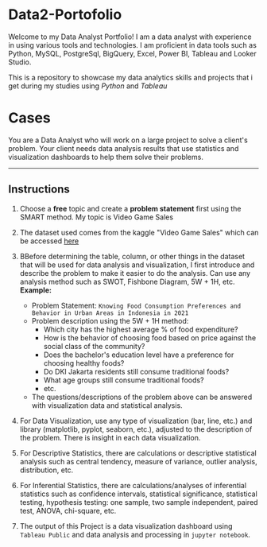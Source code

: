 # Data2-Portofolio

Welcome to my Data Analyst Portfolio! I am a data analyst with experience in using various tools and technologies. I am proficient in data tools such as Python, MySQL, PostgreSql, BigQuery, Excel, Power BI, Tableau and Looker Studio.

This is a repository to showcase my data analytics skills and projects that i get during my studies using *Python* and *Tableau*

# Cases
You are a Data Analyst who will work on a large project to solve a client's problem. Your client needs data analysis results that use statistics and visualization dashboards to help them solve their problems.

---

## Instructions
1. Choose a **free** topic and create a **problem statement** first using the SMART method. My topic is Video Game Sales

2. The dataset used comes from the kaggle "Video Game Sales" which can be accessed [here](https://www.kaggle.com/datasets/gregorut/videogamesales)

4. BBefore determining the table, column, or other things in the dataset that will be used for data analysis and visualization, I first introduce and describe the problem to make it easier to do the analysis. Can use any analysis method such as SWOT, Fishbone Diagram, 5W + 1H, etc. **Example:**
    - Problem Statement: `Knowing Food Consumption Preferences and Behavior in Urban Areas in Indonesia in 2021`
    - Problem description using the 5W + 1H method:
      + Which city has the highest average % of food expenditure?
      + How is the behavior of choosing food based on price against the social class of the community?
      + Does the bachelor's education level have a preference for choosing healthy foods?
      + Do DKI Jakarta residents still consume traditional foods?
      + What age groups still consume traditional foods?
      + etc.
    - The questions/descriptions of the problem above can be answered with visualization data and statistical analysis.

5. For Data Visualization, use any type of visualization (bar, line, etc.) and library (matplotlib, pyplot, seaborn, etc.), adjusted to the description of the problem. There is insight in each data visualization.

6. For Descriptive Statistics, there are calculations or descriptive statistical analysis such as central tendency, measure of variance, outlier analysis, distribution, etc.

7. For Inferential Statistics, there are calculations/analyses of inferential statistics such as confidence intervals, statistical significance, statistical testing, hypothesis testing: one sample, two sample independent, paired test, ANOVA, chi-square, etc.

8. The output of this Project is a data visualization dashboard using `Tableau Public` and data analysis and processing in `jupyter notebook`.



